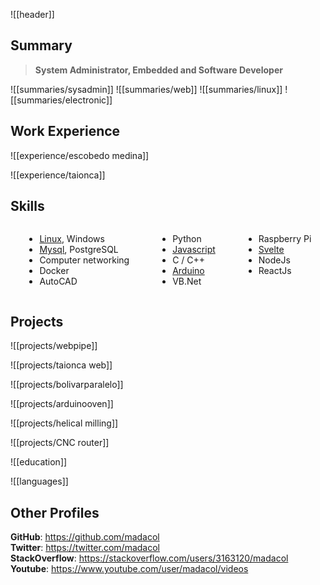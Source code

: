 ![[header]]

## Summary

> **System Administrator, Embedded and Software Developer**

![[summaries/sysadmin]]
![[summaries/web]]
![[summaries/linux]]
![[summaries/electronic]]

## Work Experience

![[experience/escobedo medina]]

![[experience/taionca]]

## Skills

<div class="columnList" style="display: flex; justify-content: space-around">
<div style="display: flex; flex-direction: column">

- [Linux](https://stackoverflow.com/search?q=user:3163120+[linux]), Windows
- [Mysql](https://stackoverflow.com/search?q=user:3163120+[mysql]), PostgreSQL
- Computer networking
- Docker
- AutoCAD

</div>
<div style="display: flex; flex-direction: column">

- Python
- [Javascript](https://stackoverflow.com/search?q=user:3163120+[javascript])
- C / C++
- [Arduino](https://github.com/madacol/ArduinoOven)
- VB.Net

</div>
<div style="display: flex; flex-direction: column">

- Raspberry Pi
- [Svelte](https://github.com/madacol/bolivarparalelo)
- NodeJs
- ReactJs

</div>
</div>
<!-- 
## Skills

<div class="columnList" style="display: flex; justify-content: space-around">
<div style="display: flex; flex-direction: column">

- Fast and constant learning
- First principles thinking
- Big picture thinking

</div>
<div style="display: flex; flex-direction: column">

- Clear writing
- Proactive
- Empathic

</div>
<div style="display: flex; flex-direction: column">

- Collaborative
- Honest
- Ethical

</div>
</div> -->

## Projects

![[projects/webpipe]]

![[projects/taionca web]]

![[projects/bolivarparalelo]]

![[projects/arduinooven]]

![[projects/helical milling]]

![[projects/CNC router]]



![[education]]

![[languages]]

## Other Profiles

**GitHub**: <https://github.com/madacol>\
**Twitter**: <https://twitter.com/madacol>\
**StackOverflow**: <https://stackoverflow.com/users/3163120/madacol>\
**Youtube**: <https://www.youtube.com/user/madacol/videos>

